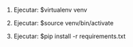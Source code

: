 1) Ejecutar: $virtualenv venv

2) Ejecutar: $source venv/bin/activate

3) Ejecutar: $pip install -r requirements.txt